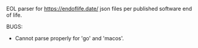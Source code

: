 EOL parser for https://endoflife.date/ json files per published software end of life.

BUGS:
  * Cannot parse properly for 'go' and 'macos'.
